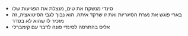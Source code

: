 
- סינדי מנשקת את טים, מנצלת את הפגיעות שלו
- בארי פוגש את נערת הסיגריות ואת זו שרקד איתה. הוא נבוך לגבי הסיטואציה, זה מזכיר לו שהוא לא בסדר
- אליס בהתרסה לסינדי פונה לדבר עם קימברלי